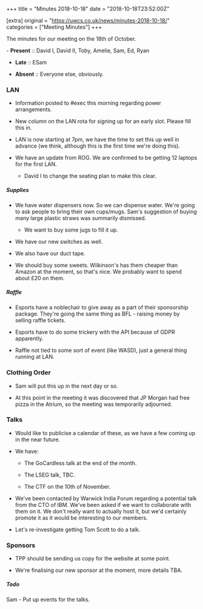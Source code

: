 +++
title = "Minutes 2018-10-18"
date = "2018-10-18T23:52:00Z"

[extra]
original = "https://uwcs.co.uk/news/minutes-2018-10-18/"    
categories = ["Meeting Minutes"]
+++

<p>The minutes for our meeting on the 18th of October.</p>

<!-- more -->

\- **Present** :: David I, David II, Toby, Amelie, Sam, Ed, Ryan  

- **Late** :: ESam

- **Absent** :: Everyone else, obviously.

### LAN

- Information posted to \#exec this morning regarding power arrangements.

- New column on the LAN rota for signing up for an early slot. Please fill this in.

- LAN is now starting at 7pm, we have the time to set this up well in advance (we think, although this is the first time we're doing this).

- We have an update from ROG. We are confirmed to be getting 12 laptops for the first LAN.

  - David I to change the seating plan to make this clear.

  

##### Supplies

- We have water dispensers now. So we can dispense water. We're going to ask people to bring their own cups/mugs. Sam's suggestion of buying many large plastic straws was summarily dismissed.

  - We want to buy some jugs to fill it up.

- We have our new switches as well.

- We also have our duct tape.

- We should buy some sweets. Wilkinson's has them cheaper than Amazon at the moment, so that's nice. We probably want to spend about £20 on them.

  

##### Raffle

- Esports have a noblechair to give away as a part of their sponsorship package. They're going the same thing as BFL - raising money by selling raffle tickets.

- Esports have to do some trickery with the API because of GDPR apparently.

- Raffle not tied to some sort of event (like WASD), just a general thing running at LAN.

### Clothing Order

- Sam will put this up in the next day or so.

- At this point in the meeting it was discovered that JP Morgan had free pizza in the Atrium, so the meeting was temporarily adjourned.

  

### Talks

- Would like to publicise a calendar of these, as we have a few coming up in the near future.

- We have:

  - The GoCardless talk at the end of the month.

  - The LSEG talk, TBC.

  - The CTF on the 10th of November.

- We've been contacted by Warwick India Forum regarding a potential talk from the CTO of IBM. We've been asked if we want to collaborate with them on it. We don't really want to actually host it, but we'd certainly promote it as it would be interesting to our members.

- Let's re-investigate getting Tom Scott to do a talk.

  

### Sponsors

- TPP should be sending us copy for the website at some point.

- We're finalising our new sponsor at the moment, more details TBA.

  

##### **Todo**

Sam - Put up events for the talks.

